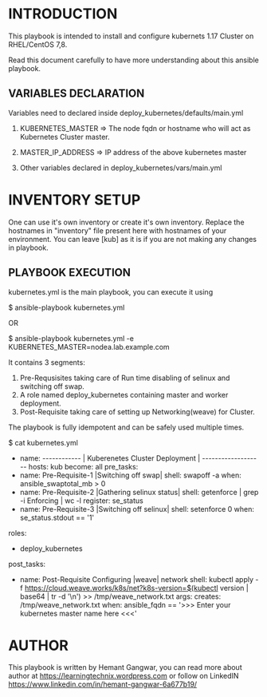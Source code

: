 INTRODUCTION
=============

This playbook is intended to install and configure kubernets 1.17 Cluster on RHEL/CentOS 7,8.

Read this document carefully to have more understanding about this ansible playbook.


VARIABLES DECLARATION
-----------------------

Variables need to declared inside deploy_kubernetes/defaults/main.yml

1. KUBERNETES_MASTER => The node fqdn or hostname who will act as Kubernetes Cluster master.

2. MASTER_IP_ADDRESS => IP address of the above kubernetes master 

3. Other variables declared in deploy_kubernetes/vars/main.yml

INVENTORY SETUP
================

One can use it's own inventory or create it's own inventory.
Replace the hostnames in "inventory" file present here with hostnames of your environment. You can leave [kub] as it is if you are not making any changes in playbook.

PLAYBOOK EXECUTION
-------------------

kubernetes.yml is the main playbook, you can execute it using

$ ansible-playbook kubernetes.yml 

OR

$ ansible-playbook kubernetes.yml -e KUBERNETES_MASTER=nodea.lab.example.com

It contains 3 segments:

1. Pre-Requsisites taking care of Run time disabling of selinux and switching off swap.
2. A role named deploy_kubernetes containing master and worker deployment.
3. Post-Requisite taking care of setting up Networking(weave) for Cluster. 

The playbook is fully idempotent and can be safely used multiple times.

$ cat kubernetes.yml

 -  name: ------------ | Kuberenetes Cluster Deployment | -------------------
   hosts: kub
   become: all
   pre_tasks:
  - name: Pre-Requisite-1 |Switching off swap|
    shell: swapoff -a
    when: ansible_swaptotal_mb > 0
  - name: Pre-Requisite-2 |Gathering selinux status|
    shell: getenforce | grep -i Enforcing | wc -l
    register: se_status
  - name: Pre-Requisite-3 |Switching off selinux|
    shell: setenforce 0
    when: se_status.stdout == '1'

  roles:
  - deploy_kubernetes

  post_tasks:
  - name: Post-Requisite Configuring |weave| network
    shell: kubectl apply -f https://cloud.weave.works/k8s/net?k8s-version=$(kubectl version | base64 | tr -d '\n') >> /tmp/weave_network.txt
    args:
      creates: /tmp/weave_network.txt
    when: ansible_fqdn == '>>> Enter your kubernetes master name here <<<'


AUTHOR
========
This playbook is written by Hemant Gangwar, you can read more about author at https://learningtechnix.wordpress.com or follow on LinkedIN https://www.linkedin.com/in/hemant-gangwar-6a677b19/
